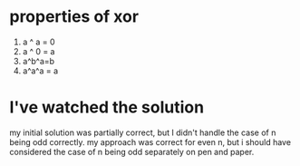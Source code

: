 # properties of xor
1. a ^ a = 0
2. a ^ 0 = a
3. a^b^a=b
4. a^a^a = a

# I've watched the solution
my initial solution was partially correct, but I didn't handle the case of n being odd correctly. my approach was correct for even n, but i should have considered the case of n being odd separately on pen and paper.

